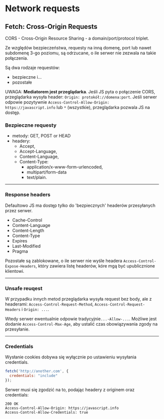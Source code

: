# Network requests

## Fetch: Cross-Origin Requests

CORS - Cross-Origin Resource Sharing - a domain/port/protocol triplet.

Ze względów bezpieczeństwa, requesty na inną domenę, port lub nawet subdomenę 3-go poziomu, są odrzucane, o ile serwer nie zezwala na takie połączenia.

Są dwa rodzaje requestów: 
- bezpieczne i...
- pozostałe

UWAGA: **Mediatorem jest przeglądarka**. Jeśli JS pyta o połączenie CORS, przeglądarka wysyła header: `Origin: protokół://domena:port`.
Jeśli serwer odpowie pozytywnie `Access-Control-Allow-Origin: https://javascript.info` lub `*` (wszystkie), przeglądarka pozwala JS na dostęp.

### Bezpieczne requesty

- metody: GET, POST or HEAD
- headery:
    - Accept, 
    - Accept-Language, 
    - Content-Language, 
    - Content-Type: 
        - application/x-www-form-urlencoded,
        - multipart/form-data
        - text/plain.
  
---
### Response headers

Defaultowo JS ma dostęp tylko do 'bezpiecznych' headerów przesyłanych przez serwer.

- Cache-Control
- Content-Language
- Content-Length
- Content-Type
- Expires
- Last-Modified
- Pragma

Pozostałe są zablokowane, o ile serwer nie wyśle headera `Access-Control-Expose-Headers`, który zawiera listę headerów, kóre mgą być upublicznione klientowi.

---
### Unsafe reuqest

W przypadku innych metod przeglądarka wysyła request bez body, ale z headerami:
`Access-Control-Request-Method`, `Access-Control-Request-Headers` i `Origin: ...`.

Wtedy serwer ewentualnie odpowie tradycyjnie`...-Allow-...`.
Możliwe jest dodanie `Access-Control-Max-Age`, aby ustalić czas obowiązywania zgody na przesyłanie.

---

### Credentials

Wysłanie cookies dobywa się wyłącznie po ustawieniu wysyłania credentials.

```js
fetch('http://another.com', {
  credentials: "include"
});
```
Serwer musi się zgodzić na to, podając headery z originem oraz credentials:
```
200 OK
Access-Control-Allow-Origin: https://javascript.info
Access-Control-Allow-Credentials: true
```